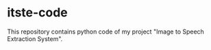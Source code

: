 # itste-code
This repository contains python code of my project "Image to Speech Extraction System".
